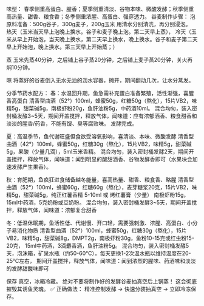 味型： 春季侧重高蛋白、腥香；夏季侧重清淡、谷物本味、微酸发酵；秋季侧重高热量、甜香、粮食香；冬季侧重浓腥、高蛋白、强穿透力。
谷麦制作步骤：
泡
    原料准备：500g谷子，300g麦子，200g玉米
    用清水分别清洗，再分别浸泡。
    热天（玉米当天早上泡晚上换水。谷子和麦子晚上泡。第二天早上蒸），
    冷天（玉米从早上开始泡，当天晚上换水，第二天早上换水，晚上换水。谷子和麦子第二天早上开始泡，晚上换水。第三天早上开始蒸；）

蒸
    玉米先蒸40分钟，之后铺上谷子蒸20分钟，之后铺上麦子蒸20分钟，关火再焖10分钟。

晾
    将蒸好的谷麦倒入无水无油的沥水容器，摊开，期间翻动几次，让水分蒸发。

分季节药水配方：
春：水温回升期，鱼急需补充蛋白准备繁殖，活性渐强，喜腥香高蛋白
    清香型曲酒（52°）100ml，蜂蜜50g，红糖50g（熬化），15片VB2，味精5g，甜菜碱5g，南极虾粉20g，鱼肝油粉5g，中药酒10ml。
    混合均匀，装入密封桶发酵3~5天，期间开盖搅拌，释放气体，闻味道：应有浓郁酒香、粮食甜香和淡淡的腥香/药香，不能有馊、臭等腐败味。
    发酵完成。

夏：高温季节，鱼代谢旺盛但食欲受溶氧影响，喜清淡、本味、微酸发酵
    清香型曲酒（42°）100ml，蜂蜜50g，红糖30g（熬化），15片VB2，味精5g，甜菜碱5g，果酸（少量几滴），5ml玉米香精。
    混合均匀，装入密封桶发酵2天，期间开盖搅拌，释放气体，闻味道：闻到明显的酸甜酒香、谷物发酵香即可（水果块会加速发酵产生果香）。

秋：育肥期，鱼疯狂进食储备越冬能量，喜高热量、甜香、粮食香、略腥
    清香型曲酒（52°）100ml，蜂蜜60g，红糖60g（熬化），麦芽糖浆20克，15片VB2，味精5g，甜菜碱5g，纯正红薯香精 5-10ml 或 烤红薯膏（少量）
    南极虾粉15g，15ml中药酒，5克奶粉或豆奶粉。
    混合均匀，装入密封桶发酵3~5天，期间开盖搅拌，释放气体，闻味道：浓郁复合甜香

冬：低温休眠期，鱼活性低、代谢慢、开口轻，需要强刺激、浓腥、高蛋白、小分子易消化物质
    清香型曲酒（52°）100ml，蜂蜜50g，红糖30g（熬化），15片VB2，味精5g，甜菜碱8g，DMPT2g，南极虾粉30g，鱼粉10-15克或红虫粉15-20克，
    15ml中药酒，3滴麝香酒，鱼肝油粉5g。
    混合均匀，装入密封桶发酵5天，泡沫箱，矿泉水瓶（约50-60℃），每天更换1-2次温水瓶以维持温度在20-25℃左右，
    期间开盖搅拌，释放气体，闻味道：闻到浓烈的腥味、药酒味和淡淡的发酵甜酸味即可

保存
真空，冰箱冷藏。
绝对不要将制作好的发酵谷麦抽真空后上锅蒸！ 这会彻底摧毁其诱鱼灵魂。
✅ 正确做法： 精准控制发酵 → 快速分装抽真空 → 立即冷冻保存。

